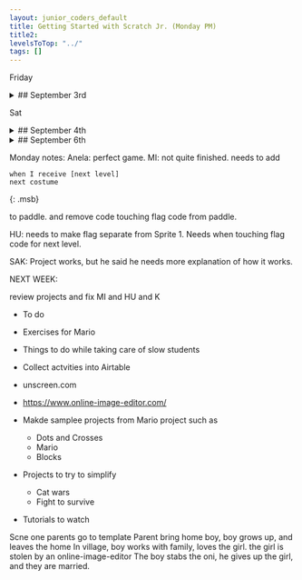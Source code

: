 ```yaml
---
layout: junior_coders_default
title: Getting Started with Scratch Jr. (Monday PM)
title2: 
levelsToTop: "../"
tags: []
---
```


Friday

<details markdown=1>
<summary markdown=1>## September 3rd
</summary>

## September 3rd

### Recap for September 3rd

Today students worked on individual projects. Projects included

Basket Game
  : The student added more balls ot his game. The project uses conditionals, screen wrapping, movement blocks

First Person Shooter
  : We made the gun for the shooter, and talked about drawing and object placement, direction angles and limiting movement, following the mouse. 

{% include imgur.html title="" ID="https://i.imgur.com/7PD2m9f.png" caption="This keeps the gun pointing within a given sector" width="" height="" spacer="" %}

Harry Potter Game 
  : This student started making an introduction to Harry Potter Project, based on a model I gave him.

Beginning ScratchJr.
  : A new student joined this week, and I gave him an introduction to ScratchJr that included using the green flag and touch blockss, and various other blocks. Based on the fishtank sample project he make his own project

</details>

Sat 

<details markdown=1>
<summary markdown=1>## September 4th
</summary>

## September 4th

### Recap for September 4th


Projects we worked on this week: 

First Person Shooter
  : We made the gun for the shooter, and talked about make the gun pointing in the direction of the mouse. We also made a bad guy.

{% include imgur.html title="" ID="https://i.imgur.com/U8NjtrC.png" caption="" width="" height="" spacer="" %}

 

Going down the road
  : We made a car and a road for this project, and learned how to make the road move past us.

{% include zakviewer.html Name="Untitled\-125" ID="https://scratch.mit.edu/projects/566674798/" caption="press space and e to see it in action" %}



A crazy project 
  : The joy of forever loops.
{% include zakviewer.html Name="" ID="https://scratch.mit.edu/projects/550356223/" caption="" %}

Mario Projects
  : Students are intrigued by these but they are a bit beyond their skill. We have covered some of the basic steps in class, and kids will often modify these.

{% include zakviewer.html Name="Untitled\-21" ID="https://scratch.mit.edu/projects/557767891/" caption="This project is not fully the student's own creation, but features some additions by the student." %}


Solar Panel Project
  : A student is developing a project to model a solar panel. It includes the influence of weather (reducing output, breakage), maintenance costs, and a power meter. We talked about general goals of the project, such as how user input would change the game. This projecct is a candidate for entry in a coding competition.

</details>

<details markdown=1>
<summary markdown=1>## September 6th
</summary>

## September 6th



### Recap for September 6th

Today we (nearly) finished making the basic Mario game based on Grey. We added more levels and made the flag switch the levels.


{% include zakviewer.html Name="Student A" ID="https://scratch.mit.edu/projects/564896769/" caption="Great project!" %}


{% include zakviewer.html Name="Student M" ID="https://scratch.mit.edu/projects/564897209/" caption="" %}

{% include zakviewer.html Name="Student H" ID="https://scratch.mit.edu/projects/564897884/" caption="" %}

{% include zakviewer.html Name="Student S" ID="https://scratch.mit.edu/projects/564896942/" caption="" %}

One student learned how to change his profile and downsize and image. We talked about the fact that the move block needs to know which direction to move, and that moving in a negative direction moves backwards.

Student K joined us for the first time today. They made a somewhat different version of the game, focusing more on blocks they were familiar with. For example, they struggled with making the cat move up and down, and hardcoded the movement with set y blocks rather than using change y by blocks. They worked on making the cat face in different dirrections.


Instead of levels, they made individual platforms. This is just a different way of doing this project, and a good way to reinforce what you know while building to new skills. Towards the end we added some new blocks, such as if and sensing blocks to test for contact.


{% include zakviewer.html Name="beeps adventure" ID="https://scratch.mit.edu/projects/567151154/" caption="" %}

We also had a ScratchJr. Student who continued working on their Issun-bōshi (Tom Thumb) Story, and remaking sample projects. 



</details>


Monday notes:
Anela: perfect game. 
MI: not quite finished. needs to add 

```
when I receive [next level]
next costume
```
{: .msb}


to paddle. and remove code touching flag code from paddle.

HU: needs to make flag separate from Sprite 1. Needs when touching flag code for next level.

SAK: Project works, but he said he needs more explanation of how it works.



NEXT WEEK:

review projects and fix MI and HU and K




* To do  


* Exercises for Mario 
* Things to do while taking care of slow students 
* Collect actvities into Airtable
* unscreen.com 
* https://www.online-image-editor.com/ 
* Makde samplee projects from Mario project such as 
  * Dots and Crosses 
  * Mario 
  * Blocks 


* Projects to try to simplify
  * Cat wars
  * Fight to survive 


* Tutorials to watch


Scne one parents go to template
Parent bring home boy, boy grows up, and leaves the home 
In village, boy works with family, loves the girl. the girl is stolen by an online-image-editor 
The boy stabs the oni, he gives up the girl, and they are married.
